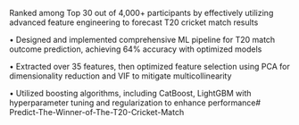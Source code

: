 Ranked among Top 30 out of 4,000+ participants by effectively utilizing advanced feature engineering to forecast T20 cricket match results

• Designed and implemented comprehensive ML pipeline for T20 match outcome prediction, achieving 64% accuracy with optimized models

• Extracted over 35 features, then optimized feature selection using PCA for dimensionality reduction and VIF to mitigate multicollinearity

• Utilized boosting algorithms, including CatBoost, LightGBM with hyperparameter tuning and regularization to enhance performance# Predict-The-Winner-of-The-T20-Cricket-Match
